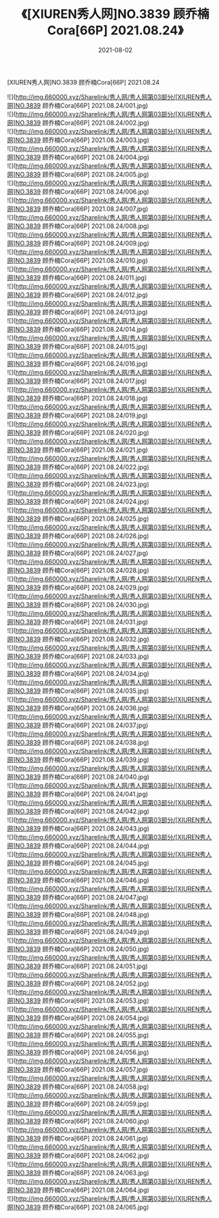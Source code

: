 ﻿---
layout: post
title:  《[XIUREN秀人网]NO.3839 顾乔楠Cora[66P] 2021.08.24》
date:   2021-08-02
img: http://img.660000.xyz/Sharelink/秀人网/秀人网第03部分/[XIUREN秀人网]NO.3839 顾乔楠Cora[66P] 2021.08.24/000.jpg
categories: [美女, 清纯, 唯美]
---

[XIUREN秀人网]NO.3839 顾乔楠Cora[66P] 2021.08.24

  ![](http://img.660000.xyz/Sharelink/秀人网/秀人网第03部分/[XIUREN秀人网]NO.3839 顾乔楠Cora[66P] 2021.08.24/001.jpg) <br> ![](http://img.660000.xyz/Sharelink/秀人网/秀人网第03部分/[XIUREN秀人网]NO.3839 顾乔楠Cora[66P] 2021.08.24/002.jpg) <br> ![](http://img.660000.xyz/Sharelink/秀人网/秀人网第03部分/[XIUREN秀人网]NO.3839 顾乔楠Cora[66P] 2021.08.24/003.jpg) <br> ![](http://img.660000.xyz/Sharelink/秀人网/秀人网第03部分/[XIUREN秀人网]NO.3839 顾乔楠Cora[66P] 2021.08.24/004.jpg) <br> ![](http://img.660000.xyz/Sharelink/秀人网/秀人网第03部分/[XIUREN秀人网]NO.3839 顾乔楠Cora[66P] 2021.08.24/005.jpg) <br> ![](http://img.660000.xyz/Sharelink/秀人网/秀人网第03部分/[XIUREN秀人网]NO.3839 顾乔楠Cora[66P] 2021.08.24/006.jpg) <br> ![](http://img.660000.xyz/Sharelink/秀人网/秀人网第03部分/[XIUREN秀人网]NO.3839 顾乔楠Cora[66P] 2021.08.24/007.jpg) <br> ![](http://img.660000.xyz/Sharelink/秀人网/秀人网第03部分/[XIUREN秀人网]NO.3839 顾乔楠Cora[66P] 2021.08.24/008.jpg) <br> ![](http://img.660000.xyz/Sharelink/秀人网/秀人网第03部分/[XIUREN秀人网]NO.3839 顾乔楠Cora[66P] 2021.08.24/009.jpg) <br> ![](http://img.660000.xyz/Sharelink/秀人网/秀人网第03部分/[XIUREN秀人网]NO.3839 顾乔楠Cora[66P] 2021.08.24/010.jpg) <br> ![](http://img.660000.xyz/Sharelink/秀人网/秀人网第03部分/[XIUREN秀人网]NO.3839 顾乔楠Cora[66P] 2021.08.24/011.jpg) <br> ![](http://img.660000.xyz/Sharelink/秀人网/秀人网第03部分/[XIUREN秀人网]NO.3839 顾乔楠Cora[66P] 2021.08.24/012.jpg) <br> ![](http://img.660000.xyz/Sharelink/秀人网/秀人网第03部分/[XIUREN秀人网]NO.3839 顾乔楠Cora[66P] 2021.08.24/013.jpg) <br> ![](http://img.660000.xyz/Sharelink/秀人网/秀人网第03部分/[XIUREN秀人网]NO.3839 顾乔楠Cora[66P] 2021.08.24/014.jpg) <br> ![](http://img.660000.xyz/Sharelink/秀人网/秀人网第03部分/[XIUREN秀人网]NO.3839 顾乔楠Cora[66P] 2021.08.24/015.jpg) <br> ![](http://img.660000.xyz/Sharelink/秀人网/秀人网第03部分/[XIUREN秀人网]NO.3839 顾乔楠Cora[66P] 2021.08.24/016.jpg) <br> ![](http://img.660000.xyz/Sharelink/秀人网/秀人网第03部分/[XIUREN秀人网]NO.3839 顾乔楠Cora[66P] 2021.08.24/017.jpg) <br> ![](http://img.660000.xyz/Sharelink/秀人网/秀人网第03部分/[XIUREN秀人网]NO.3839 顾乔楠Cora[66P] 2021.08.24/018.jpg) <br> ![](http://img.660000.xyz/Sharelink/秀人网/秀人网第03部分/[XIUREN秀人网]NO.3839 顾乔楠Cora[66P] 2021.08.24/019.jpg) <br> ![](http://img.660000.xyz/Sharelink/秀人网/秀人网第03部分/[XIUREN秀人网]NO.3839 顾乔楠Cora[66P] 2021.08.24/020.jpg) <br> ![](http://img.660000.xyz/Sharelink/秀人网/秀人网第03部分/[XIUREN秀人网]NO.3839 顾乔楠Cora[66P] 2021.08.24/021.jpg) <br> ![](http://img.660000.xyz/Sharelink/秀人网/秀人网第03部分/[XIUREN秀人网]NO.3839 顾乔楠Cora[66P] 2021.08.24/022.jpg) <br> ![](http://img.660000.xyz/Sharelink/秀人网/秀人网第03部分/[XIUREN秀人网]NO.3839 顾乔楠Cora[66P] 2021.08.24/023.jpg) <br> ![](http://img.660000.xyz/Sharelink/秀人网/秀人网第03部分/[XIUREN秀人网]NO.3839 顾乔楠Cora[66P] 2021.08.24/024.jpg) <br> ![](http://img.660000.xyz/Sharelink/秀人网/秀人网第03部分/[XIUREN秀人网]NO.3839 顾乔楠Cora[66P] 2021.08.24/025.jpg) <br> ![](http://img.660000.xyz/Sharelink/秀人网/秀人网第03部分/[XIUREN秀人网]NO.3839 顾乔楠Cora[66P] 2021.08.24/026.jpg) <br> ![](http://img.660000.xyz/Sharelink/秀人网/秀人网第03部分/[XIUREN秀人网]NO.3839 顾乔楠Cora[66P] 2021.08.24/027.jpg) <br> ![](http://img.660000.xyz/Sharelink/秀人网/秀人网第03部分/[XIUREN秀人网]NO.3839 顾乔楠Cora[66P] 2021.08.24/028.jpg) <br> ![](http://img.660000.xyz/Sharelink/秀人网/秀人网第03部分/[XIUREN秀人网]NO.3839 顾乔楠Cora[66P] 2021.08.24/029.jpg) <br> ![](http://img.660000.xyz/Sharelink/秀人网/秀人网第03部分/[XIUREN秀人网]NO.3839 顾乔楠Cora[66P] 2021.08.24/030.jpg) <br> ![](http://img.660000.xyz/Sharelink/秀人网/秀人网第03部分/[XIUREN秀人网]NO.3839 顾乔楠Cora[66P] 2021.08.24/031.jpg) <br> ![](http://img.660000.xyz/Sharelink/秀人网/秀人网第03部分/[XIUREN秀人网]NO.3839 顾乔楠Cora[66P] 2021.08.24/032.jpg) <br> ![](http://img.660000.xyz/Sharelink/秀人网/秀人网第03部分/[XIUREN秀人网]NO.3839 顾乔楠Cora[66P] 2021.08.24/033.jpg) <br> ![](http://img.660000.xyz/Sharelink/秀人网/秀人网第03部分/[XIUREN秀人网]NO.3839 顾乔楠Cora[66P] 2021.08.24/034.jpg) <br> ![](http://img.660000.xyz/Sharelink/秀人网/秀人网第03部分/[XIUREN秀人网]NO.3839 顾乔楠Cora[66P] 2021.08.24/035.jpg) <br> ![](http://img.660000.xyz/Sharelink/秀人网/秀人网第03部分/[XIUREN秀人网]NO.3839 顾乔楠Cora[66P] 2021.08.24/036.jpg) <br> ![](http://img.660000.xyz/Sharelink/秀人网/秀人网第03部分/[XIUREN秀人网]NO.3839 顾乔楠Cora[66P] 2021.08.24/037.jpg) <br> ![](http://img.660000.xyz/Sharelink/秀人网/秀人网第03部分/[XIUREN秀人网]NO.3839 顾乔楠Cora[66P] 2021.08.24/038.jpg) <br> ![](http://img.660000.xyz/Sharelink/秀人网/秀人网第03部分/[XIUREN秀人网]NO.3839 顾乔楠Cora[66P] 2021.08.24/039.jpg) <br> ![](http://img.660000.xyz/Sharelink/秀人网/秀人网第03部分/[XIUREN秀人网]NO.3839 顾乔楠Cora[66P] 2021.08.24/040.jpg) <br> ![](http://img.660000.xyz/Sharelink/秀人网/秀人网第03部分/[XIUREN秀人网]NO.3839 顾乔楠Cora[66P] 2021.08.24/041.jpg) <br> ![](http://img.660000.xyz/Sharelink/秀人网/秀人网第03部分/[XIUREN秀人网]NO.3839 顾乔楠Cora[66P] 2021.08.24/042.jpg) <br> ![](http://img.660000.xyz/Sharelink/秀人网/秀人网第03部分/[XIUREN秀人网]NO.3839 顾乔楠Cora[66P] 2021.08.24/043.jpg) <br> ![](http://img.660000.xyz/Sharelink/秀人网/秀人网第03部分/[XIUREN秀人网]NO.3839 顾乔楠Cora[66P] 2021.08.24/044.jpg) <br> ![](http://img.660000.xyz/Sharelink/秀人网/秀人网第03部分/[XIUREN秀人网]NO.3839 顾乔楠Cora[66P] 2021.08.24/045.jpg) <br> ![](http://img.660000.xyz/Sharelink/秀人网/秀人网第03部分/[XIUREN秀人网]NO.3839 顾乔楠Cora[66P] 2021.08.24/046.jpg) <br> ![](http://img.660000.xyz/Sharelink/秀人网/秀人网第03部分/[XIUREN秀人网]NO.3839 顾乔楠Cora[66P] 2021.08.24/047.jpg) <br> ![](http://img.660000.xyz/Sharelink/秀人网/秀人网第03部分/[XIUREN秀人网]NO.3839 顾乔楠Cora[66P] 2021.08.24/048.jpg) <br> ![](http://img.660000.xyz/Sharelink/秀人网/秀人网第03部分/[XIUREN秀人网]NO.3839 顾乔楠Cora[66P] 2021.08.24/049.jpg) <br> ![](http://img.660000.xyz/Sharelink/秀人网/秀人网第03部分/[XIUREN秀人网]NO.3839 顾乔楠Cora[66P] 2021.08.24/050.jpg) <br> ![](http://img.660000.xyz/Sharelink/秀人网/秀人网第03部分/[XIUREN秀人网]NO.3839 顾乔楠Cora[66P] 2021.08.24/051.jpg) <br> ![](http://img.660000.xyz/Sharelink/秀人网/秀人网第03部分/[XIUREN秀人网]NO.3839 顾乔楠Cora[66P] 2021.08.24/052.jpg) <br> ![](http://img.660000.xyz/Sharelink/秀人网/秀人网第03部分/[XIUREN秀人网]NO.3839 顾乔楠Cora[66P] 2021.08.24/053.jpg) <br> ![](http://img.660000.xyz/Sharelink/秀人网/秀人网第03部分/[XIUREN秀人网]NO.3839 顾乔楠Cora[66P] 2021.08.24/054.jpg) <br> ![](http://img.660000.xyz/Sharelink/秀人网/秀人网第03部分/[XIUREN秀人网]NO.3839 顾乔楠Cora[66P] 2021.08.24/055.jpg) <br> ![](http://img.660000.xyz/Sharelink/秀人网/秀人网第03部分/[XIUREN秀人网]NO.3839 顾乔楠Cora[66P] 2021.08.24/056.jpg) <br> ![](http://img.660000.xyz/Sharelink/秀人网/秀人网第03部分/[XIUREN秀人网]NO.3839 顾乔楠Cora[66P] 2021.08.24/057.jpg) <br> ![](http://img.660000.xyz/Sharelink/秀人网/秀人网第03部分/[XIUREN秀人网]NO.3839 顾乔楠Cora[66P] 2021.08.24/058.jpg) <br> ![](http://img.660000.xyz/Sharelink/秀人网/秀人网第03部分/[XIUREN秀人网]NO.3839 顾乔楠Cora[66P] 2021.08.24/059.jpg) <br> ![](http://img.660000.xyz/Sharelink/秀人网/秀人网第03部分/[XIUREN秀人网]NO.3839 顾乔楠Cora[66P] 2021.08.24/060.jpg) <br> ![](http://img.660000.xyz/Sharelink/秀人网/秀人网第03部分/[XIUREN秀人网]NO.3839 顾乔楠Cora[66P] 2021.08.24/061.jpg) <br> ![](http://img.660000.xyz/Sharelink/秀人网/秀人网第03部分/[XIUREN秀人网]NO.3839 顾乔楠Cora[66P] 2021.08.24/062.jpg) <br> ![](http://img.660000.xyz/Sharelink/秀人网/秀人网第03部分/[XIUREN秀人网]NO.3839 顾乔楠Cora[66P] 2021.08.24/063.jpg) <br> ![](http://img.660000.xyz/Sharelink/秀人网/秀人网第03部分/[XIUREN秀人网]NO.3839 顾乔楠Cora[66P] 2021.08.24/064.jpg) <br> ![](http://img.660000.xyz/Sharelink/秀人网/秀人网第03部分/[XIUREN秀人网]NO.3839 顾乔楠Cora[66P] 2021.08.24/065.jpg) <br>